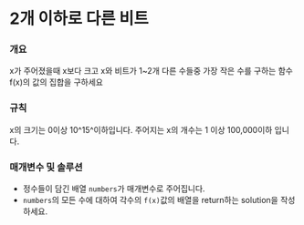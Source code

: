 2개 이하로 다른 비트
=====
### 개요
x가 주어졌을때 x보다 크고 x와 비트가 1~2개 다른 수들중 가장 작은 수를 구하는 함수 f(x)의 값의 집합을 구하세요
### 규칙
x의 크기는 0이상 10^15^이하입니다.
주어지는 x의 개수는 1 이상 100,000이하 입니다.
### 매개변수 및 솔루션
+ 정수들이 담긴 배열 `numbers`가 매개변수로 주어집니다.
+ `numbers`의 모든 수에 대하여 각수의 `f(x)`값의 배열을 return하는 solution을 작성하세요.